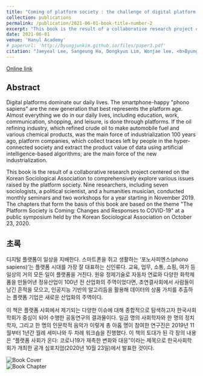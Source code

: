 ```yaml
---
title: "Coming of platform society : the challenge of digital platform and its impact on social order<br>(플랫폼 사회가 온다: 디지털 플랫폼의 도전과 사회질서의 재편)"
collection: publications
permalink: /publication/2021-06-01-book-title-number-2
excerpt: "This book is the result of a collaborative research project centered on the Korean Sociological Association to comprehensively explore various issues raised by the platform society."
date: 2021-06-01
venue: 'Hanul Academy'
# paperurl: 'http://byungjunkim.github.io/files/paper3.pdf'
citation: "Jaeyeal Lee, Sangeung Ha, Dongkyun Lim, Wonjae lee, <b>Byungjun Kim</b>, Euna Cho, Junghan Kang, Hoyoung Lee, and Joon Han. (2021). &quot;플랫폼 사회가 온다: 디지털 플랫폼의 도전과 사회질서의 재편(Coming of platform society : the challenge of digital platform and its impact on social order).&quot; <i>Hanul Academy</i>."
---
```

[Online link](https://www.riss.kr/link?id=M15859343)  

## Abstract
Digital platforms dominate our daily lives. The smartphone-happy "phono sapiens" are the new generation that best represents the platform age. Almost everything we do in our daily lives, including education, work, communication, shopping, and leisure, is done through platforms. If the oil refining industry, which refined crude oil to make automobile fuel and various chemical products, was the main force of industrialization 100 years ago, platform companies, which collect traces left by people in the hyper-connected society and extract the product value of data using artificial intelligence-based algorithms, are the main force of the new industrialization.

This book is the result of a collaborative research project centered on the Korean Sociological Association to comprehensively explore various issues raised by the platform society. Nine researchers, including seven sociologists, a political scientist, and a humanities musician, conducted monthly seminars and two workshops for a year starting in November 2019. The chapters that form the basis of this book are based on the theme "The Platform Society is Coming: Changes and Responses to COVID-19" at a public symposium held by the Korean Sociological Association on October 23, 2020.

## 초록
디지털 플랫폼이 일상을 지배한다. 스마트폰을 쥐고 생활하는 ‘포노사피엔스(phono sapiens)’는 플랫폼 시대를 가장 잘 대표하는 신인류다. 교육, 업무, 소통, 쇼핑, 여가 등 일상의 거의 모든 일이 플랫폼을 거친다. 원유 정제기술로 자동차 연료와 다양한 화학제품을 만들어낸 정유산업이 100년 전 산업화의 주역이었다면, 초연결사회에서 사람들이 남긴 흔적을 모으고, 인공지능 기반의 알고리듬을 활용해 데이터의 상품 가치를 추출하는 플랫폼 기업은 새로운 산업화의 주역이다.

이 책은 플랫폼 사회에서 제기되는 다양한 이슈에 대해 종합적으로 탐색하고자 한국사회학회가 중심이 되어 수행한 공동연구의 결과물이다. 일곱 명의 사회학자와 한 명의 정치학자, 그리고 한 명의 인문학적 음악가 이렇게 총 아홉 명이 참여한 연구진은 2019년 11월부터 1년간 월례 세미나와 두 차례 워크숍을 진행했다. 이 책의 토대가 된 각 장의 내용은 “플랫폼 사회가 온다: 코로나19가 재촉한 변화와 대응”이라는 제목으로 한국사회학회가 개최한 공개 심포지엄(2020년 10월 23일)에서 발표한 것이다.

![Book Cover](http://byungjunkim.github.io/files/figures/book2_표지.png "Book Cover")  
![Book Chapter](http://byungjunkim.github.io/files/figures/book2_속지.png "Book Chapter")